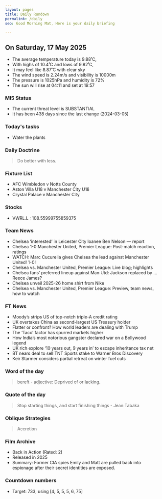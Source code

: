 ```yaml
---
layout: pages
title: Daily Rundown
permalink: /daily
seo: Good Morning Mat, Here is your daily briefing

---
```


<!-- weather_marker starts -->
## On Saturday, 17 May 2025

- The average temperature today is 9.88˚C,
- With highs of 10.4˚C and lows of 9.82˚C,
- It may feel like 8.87˚C with clear sky
- The wind speed is 2.24m/s and visibility is 10000m
- The pressure is 1025hPa and humidity is 72%
- The sun will rise at 04:11 and set at 19:57

<!-- weather_marker ends -->

### MI5 Status
<!-- threat_marker starts -->
- The current threat level is <span class="highlighter">SUBSTANTIAL</span>
- It has been 438 days since the last change (2024-03-05)

<!-- threat_marker ends -->

### Today's tasks
<!-- task_marker starts -->
- Water the plants

<!-- task_marker ends -->

### Daily Doctrine
<!-- doctrine_marker starts -->
> Do better with less.
<!-- doctrine_marker ends -->

### Fixture List

<!-- fixture_marker starts -->
- AFC Wimbledon v Notts County
- Aston Villa U18 v Manchester City U18
- Crystal Palace v Manchester City
<!-- fixture_marker ends -->


### Stocks

<!-- stocks_marker starts -->

- VWRL.L : 108.55999755859375 

<!-- stocks_marker ends -->


### Team News
<!-- news_marker starts -->

 - Chelsea ‘interested’ in Leicester City loanee Ben Nelson — report
 - Chelsea 1-0 Manchester United, Premier League: Post-match reaction, ratings
 - WATCH: Marc Cucurella gives Chelsea the lead against Manchester United! 1-0!
 - Chelsea vs. Manchester United, Premier League: Live blog; highlights
 - Chelsea fans’ preferred lineup against Man Utd: Jackson replaced by ... Reece James?
 - Chelsea unveil 2025-26 home shirt from Nike
 - Chelsea vs. Manchester United, Premier League: Preview, team news, how to watch

<!-- news_marker ends -->

### FT News

<!-- ftnews_marker starts -->

 - Moody’s strips US of top-notch triple-A credit rating
 - UK overtakes China as second-largest US Treasury holder
 - Flatter or confront? How world leaders are dealing with Trump
 - The ‘Taco’ factor has spurred markets higher
 - How India’s most notorious gangster declared war on a Bollywood legend
 - UK rich explore ‘10 years out, 9 years in’ to escape inheritance tax net
 - BT nears deal to sell TNT Sports stake to Warner Bros Discovery
 - Keir Starmer considers partial retreat on winter fuel cuts

<!-- ftnews_marker ends -->

### Word of the day

<!-- word_marker starts -->

 > bereft - adjective: Deprived of or lacking.

<!-- word_marker ends -->


### Quote of the day
<!-- quote_marker starts -->

> Stop starting things, and start finishing things - Jean Tabaka

<!-- quote_marker ends -->

### Oblique Strategies
<!-- eno_marker starts -->
> Accretion

<!-- eno_marker ends -->

### Film Archive

<!-- film_marker starts -->
- Back in Action (Rated: 2)
- Released in 2025
- Summary: Former CIA spies Emily and Matt are pulled back into espionage after their secret identities are exposed.
<!-- film_marker ends -->

### Countdown numbers
<!-- game_marker starts -->

- Target: 733, using [4, 5, 5, 5, 6, 75]

<!-- game_marker ends -->
